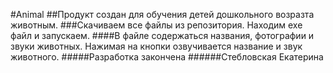 #Animal
##Продукт создан для обучения детей дошкольного возразта животным. 
###Скачиваем все файлы из репозитория. Находим exe файл и запускаем.
####В файле содержаться названия, фотографии и звуки животных. Нажимая на кнопки озвучивается название и звук животного.
#####Разработка закончена
######Стебловская Екатерина
